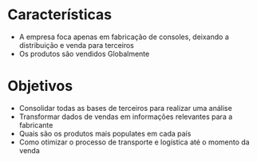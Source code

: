 # Características
- A empresa foca apenas em fabricação de consoles, deixando a distribuição e venda para terceiros
- Os produtos são vendidos Globalmente

# Objetivos
- Consolidar todas as bases de terceiros para realizar uma análise
- Transformar dados de vendas em informações relevantes para a fabricante
- Quais são os produtos mais populates em cada país
- Como otimizar o processo de transporte e logística até o momento da venda

